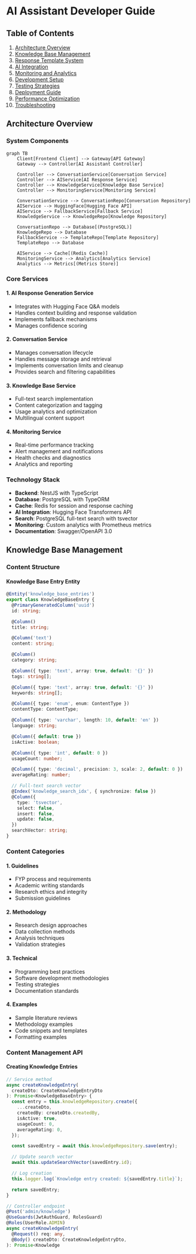 # AI Assistant Developer Guide

## Table of Contents

1. [Architecture Overview](#architecture-overview)
2. [Knowledge Base Management](#knowledge-base-management)
3. [Response Template System](#response-template-system)
4. [AI Integration](#ai-integration)
5. [Monitoring and Analytics](#monitoring-and-analytics)
6. [Development Setup](#development-setup)
7. [Testing Strategies](#testing-strategies)
8. [Deployment Guide](#deployment-guide)
9. [Performance Optimization](#performance-optimization)
10. [Troubleshooting](#troubleshooting)

## Architecture Overview

### System Components

```mermaid
graph TB
    Client[Frontend Client] --> Gateway[API Gateway]
    Gateway --> Controller[AI Assistant Controller]

    Controller --> ConversationService[Conversation Service]
    Controller --> AIService[AI Response Service]
    Controller --> KnowledgeService[Knowledge Base Service]
    Controller --> MonitoringService[Monitoring Service]

    ConversationService --> ConversationRepo[Conversation Repository]
    AIService --> HuggingFace[Hugging Face API]
    AIService --> FallbackService[Fallback Service]
    KnowledgeService --> KnowledgeRepo[Knowledge Repository]

    ConversationRepo --> Database[(PostgreSQL)]
    KnowledgeRepo --> Database
    FallbackService --> TemplateRepo[Template Repository]
    TemplateRepo --> Database

    AIService --> Cache[(Redis Cache)]
    MonitoringService --> Analytics[Analytics Service]
    Analytics --> Metrics[(Metrics Store)]
```

### Core Services

#### 1. AI Response Generation Service

- Integrates with Hugging Face Q&A models
- Handles context building and response validation
- Implements fallback mechanisms
- Manages confidence scoring

#### 2. Conversation Service

- Manages conversation lifecycle
- Handles message storage and retrieval
- Implements conversation limits and cleanup
- Provides search and filtering capabilities

#### 3. Knowledge Base Service

- Full-text search implementation
- Content categorization and tagging
- Usage analytics and optimization
- Multilingual content support

#### 4. Monitoring Service

- Real-time performance tracking
- Alert management and notifications
- Health checks and diagnostics
- Analytics and reporting

### Technology Stack

- **Backend**: NestJS with TypeScript
- **Database**: PostgreSQL with TypeORM
- **Cache**: Redis for session and response caching
- **AI Integration**: Hugging Face Transformers API
- **Search**: PostgreSQL full-text search with tsvector
- **Monitoring**: Custom analytics with Prometheus metrics
- **Documentation**: Swagger/OpenAPI 3.0

## Knowledge Base Management

### Content Structure

#### Knowledge Base Entry Entity

```typescript
@Entity('knowledge_base_entries')
export class KnowledgeBaseEntry {
  @PrimaryGeneratedColumn('uuid')
  id: string;

  @Column()
  title: string;

  @Column('text')
  content: string;

  @Column()
  category: string;

  @Column({ type: 'text', array: true, default: '{}' })
  tags: string[];

  @Column({ type: 'text', array: true, default: '{}' })
  keywords: string[];

  @Column({ type: 'enum', enum: ContentType })
  contentType: ContentType;

  @Column({ type: 'varchar', length: 10, default: 'en' })
  language: string;

  @Column({ default: true })
  isActive: boolean;

  @Column({ type: 'int', default: 0 })
  usageCount: number;

  @Column({ type: 'decimal', precision: 3, scale: 2, default: 0 })
  averageRating: number;

  // Full-text search vector
  @Index('knowledge_search_idx', { synchronize: false })
  @Column({
    type: 'tsvector',
    select: false,
    insert: false,
    update: false,
  })
  searchVector: string;
}
```

### Content Categories

#### 1. Guidelines

- FYP process and requirements
- Academic writing standards
- Research ethics and integrity
- Submission guidelines

#### 2. Methodology

- Research design approaches
- Data collection methods
- Analysis techniques
- Validation strategies

#### 3. Technical

- Programming best practices
- Software development methodologies
- Testing strategies
- Documentation standards

#### 4. Examples

- Sample literature reviews
- Methodology examples
- Code snippets and templates
- Formatting examples

### Content Management API

#### Creating Knowledge Entries

```typescript
// Service method
async createKnowledgeEntry(
  createDto: CreateKnowledgeEntryDto
): Promise<KnowledgeBaseEntry> {
  const entry = this.knowledgeRepository.create({
    ...createDto,
    createdBy: createDto.createdBy,
    isActive: true,
    usageCount: 0,
    averageRating: 0,
  });

  const savedEntry = await this.knowledgeRepository.save(entry);

  // Update search vector
  await this.updateSearchVector(savedEntry.id);

  // Log creation
  this.logger.log(`Knowledge entry created: ${savedEntry.title}`);

  return savedEntry;
}

// Controller endpoint
@Post('admin/knowledge')
@UseGuards(JwtAuthGuard, RolesGuard)
@Roles(UserRole.ADMIN)
async createKnowledgeEntry(
  @Request() req: any,
  @Body() createDto: CreateKnowledgeEntryDto,
): Promise<Knowledge
```
